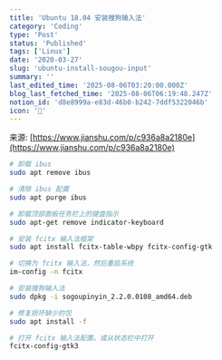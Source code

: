 ```yaml
---
title: 'Ubuntu 18.04 安装搜狗输入法'
category: 'Coding'
type: 'Post'
status: 'Published'
tags: ['Linux']
date: '2020-03-27'
slug: 'ubuntu-install-sougou-input'
summary: ''
last_edited_time: '2025-08-06T03:20:00.000Z'
blog_last_fetched_time: '2025-08-06T06:19:48.247Z'
notion_id: 'd8e8999a-e83d-46b0-b242-7ddf5322046b'
icon: '🤺'
---
```


来源: [https://www.jianshu.com/p/c936a8a2180e](https://www.jianshu.com/p/c936a8a2180e)

```bash
# 卸载 ibus
sudo apt remove ibus

# 清除 ibus 配置
sudo apt purge ibus

# 卸载顶部面板任务栏上的键盘指示
sudo apt-get remove indicator-keyboard

# 安装 fcitx 输入法框架
sudo apt install fcitx-table-wbpy fcitx-config-gtk

# 切换为 fcitx 输入法，然后重启系统
im-config -n fcitx

# 安装搜狗输入法
sudo dpkg -i sogoupinyin_2.2.0.0108_amd64.deb

# 修复损坏缺少的包
sudo apt install -f

# 打开 fcitx 输入法配置。或从状态栏中打开
fcitx-config-gtk3
```
